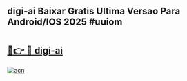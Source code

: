 ## digi-ai Baixar Gratis Ultima Versao Para Android/IOS 2025 #uuiom

# <h2><a href="https://ainizakaria.my?title=digi-ai&ref=20M">🔗👉 🔴 digi-ai</a></h2>

[![acn](https://github.com/user-attachments/assets/0f9c940e-d8b0-45ae-aac7-cd30a18b3e1c)](https://ainizakaria.my?title=digi-ai&ref=20M)

